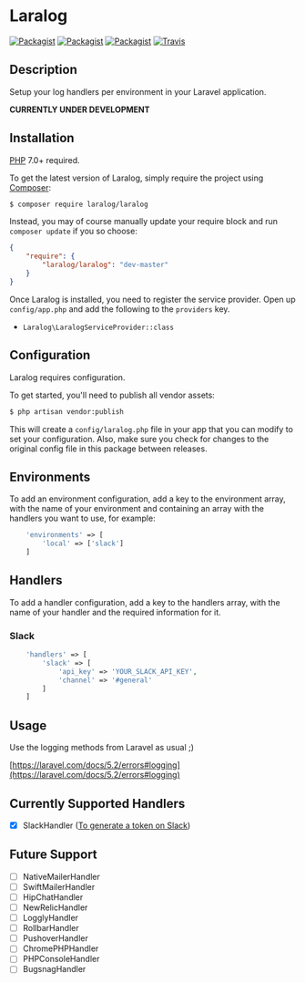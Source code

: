 # Laralog
[![Packagist](https://img.shields.io/packagist/v/laralog/laralog.svg?maxAge=2592000)](https://packagist.org/packages/laralog/laralog)
[![Packagist](https://img.shields.io/packagist/l/laralog/laralog.svg?maxAge=2592000)](https://packagist.org/packages/laralog/laralog)
[![Packagist](https://img.shields.io/packagist/dt/laralog/laralog.svg?maxAge=2592000)](https://packagist.org/packages/laralog/laralog)
[![Travis](https://img.shields.io/travis/whatdafox/laralog.svg?maxAge=2592000)](https://travis-ci.org/WhatDaFox/Laralog)

## Description 

Setup your log handlers per environment in your Laravel application.

**CURRENTLY UNDER DEVELOPMENT**

## Installation

[PHP](https://php.net) 7.0+ required.

To get the latest version of Laralog, simply require the project using [Composer](https://getcomposer.org):

```bash
$ composer require laralog/laralog
```

Instead, you may of course manually update your require block and run `composer update` if you so choose:

```json
{
    "require": {
        "laralog/laralog": "dev-master"
    }
}
```

Once Laralog is installed, you need to register the service provider. Open up `config/app.php` and add the following to the `providers` key.

* `Laralog\LaralogServiceProvider::class`

## Configuration

Laralog requires configuration.

To get started, you'll need to publish all vendor assets:

```bash
$ php artisan vendor:publish
```

This will create a `config/laralog.php` file in your app that you can modify to set your configuration. 
Also, make sure you check for changes to the original config file in this package between releases.

## Environments

To add an environment configuration, add a key to the environment array, with the name of your environment and
containing an array with the handlers you want to use, for example: 

```php
    'environments' => [
        'local' => ['slack']
    ]
``` 

## Handlers

To add a handler configuration, add a key to the handlers array, with the name of your handler and
the required information for it. 

### Slack

```php
    'handlers' => [
        'slack' => [
            'api_key' => 'YOUR_SLACK_API_KEY',
            'channel' => '#general'
        ]
    ]
``` 

## Usage

Use the logging methods from Laravel as usual ;)

[https://laravel.com/docs/5.2/errors#logging](https://laravel.com/docs/5.2/errors#logging)

## Currently Supported Handlers

- [x] SlackHandler ([To generate a token on Slack](https://api.slack.com/web#auth))

## Future Support

- [ ] NativeMailerHandler
- [ ] SwiftMailerHandler
- [ ] HipChatHandler
- [ ] NewRelicHandler
- [ ] LogglyHandler
- [ ] RollbarHandler
- [ ] PushoverHandler
- [ ] ChromePHPHandler
- [ ] PHPConsoleHandler
- [ ] BugsnagHandler